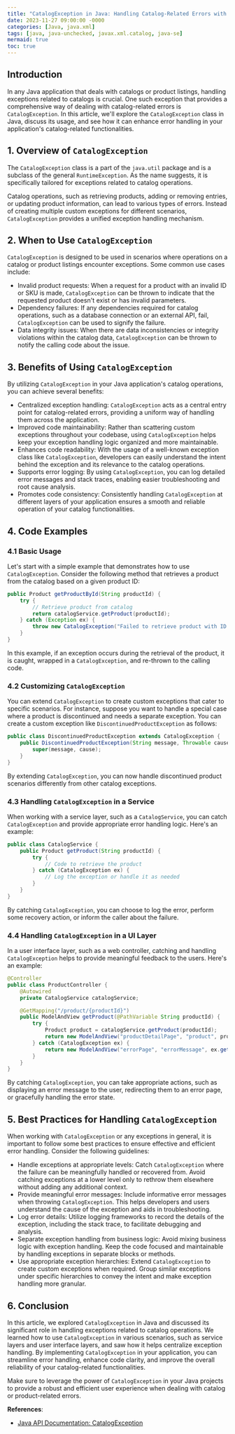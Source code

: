```yaml
---
title: "CatalogException in Java: Handling Catalog-Related Errors with Efficiency"
date: 2023-11-27 09:00:00 -0000
categories: [Java, java.xml]
tags: [java, java-unchecked, javax.xml.catalog, java-se]
mermaid: true
toc: true
---
```



## Introduction
In any Java application that deals with catalogs or product listings, handling exceptions related to catalogs is crucial. One such exception that provides a comprehensive way of dealing with catalog-related errors is `CatalogException`. In this article, we'll explore the `CatalogException` class in Java, discuss its usage, and see how it can enhance error handling in your application's catalog-related functionalities.

## 1. Overview of `CatalogException`
The `CatalogException` class is a part of the `java.util` package and is a subclass of the general `RuntimeException`. As the name suggests, it is specifically tailored for exceptions related to catalog operations.

Catalog operations, such as retrieving products, adding or removing entries, or updating product information, can lead to various types of errors. Instead of creating multiple custom exceptions for different scenarios, `CatalogException` provides a unified exception handling mechanism.

## 2. When to Use `CatalogException`
`CatalogException` is designed to be used in scenarios where operations on a catalog or product listings encounter exceptions. Some common use cases include:

- Invalid product requests: When a request for a product with an invalid ID or SKU is made, `CatalogException` can be thrown to indicate that the requested product doesn't exist or has invalid parameters.
- Dependency failures: If any dependencies required for catalog operations, such as a database connection or an external API, fail, `CatalogException` can be used to signify the failure.
- Data integrity issues: When there are data inconsistencies or integrity violations within the catalog data, `CatalogException` can be thrown to notify the calling code about the issue.

## 3. Benefits of Using `CatalogException`
By utilizing `CatalogException` in your Java application's catalog operations, you can achieve several benefits:

- Centralized exception handling: `CatalogException` acts as a central entry point for catalog-related errors, providing a uniform way of handling them across the application.
- Improved code maintainability: Rather than scattering custom exceptions throughout your codebase, using `CatalogException` helps keep your exception handling logic organized and more maintainable.
- Enhances code readability: With the usage of a well-known exception class like `CatalogException`, developers can easily understand the intent behind the exception and its relevance to the catalog operations.
- Supports error logging: By using `CatalogException`, you can log detailed error messages and stack traces, enabling easier troubleshooting and root cause analysis.
- Promotes code consistency: Consistently handling `CatalogException` at different layers of your application ensures a smooth and reliable operation of your catalog functionalities.

## 4. Code Examples

### 4.1 Basic Usage
Let's start with a simple example that demonstrates how to use `CatalogException`. Consider the following method that retrieves a product from the catalog based on a given product ID:

```java
public Product getProductById(String productId) {
    try {
        // Retrieve product from catalog
        return catalogService.getProduct(productId);
    } catch (Exception ex) {
        throw new CatalogException("Failed to retrieve product with ID: " + productId, ex);
    }
}
```

In this example, if an exception occurs during the retrieval of the product, it is caught, wrapped in a `CatalogException`, and re-thrown to the calling code.

### 4.2 Customizing `CatalogException`
You can extend `CatalogException` to create custom exceptions that cater to specific scenarios. For instance, suppose you want to handle a special case where a product is discontinued and needs a separate exception. You can create a custom exception like `DiscontinuedProductException` as follows:

```java
public class DiscontinuedProductException extends CatalogException {
    public DiscontinuedProductException(String message, Throwable cause) {
        super(message, cause);
    }
}
```

By extending `CatalogException`, you can now handle discontinued product scenarios differently from other catalog exceptions.

### 4.3 Handling `CatalogException` in a Service
When working with a service layer, such as a `CatalogService`, you can catch `CatalogException` and provide appropriate error handling logic. Here's an example:

```java
public class CatalogService {
    public Product getProduct(String productId) {
        try {
            // Code to retrieve the product
        } catch (CatalogException ex) {
            // Log the exception or handle it as needed
        }
    }
}
```

By catching `CatalogException`, you can choose to log the error, perform some recovery action, or inform the caller about the failure.

### 4.4 Handling `CatalogException` in a UI Layer
In a user interface layer, such as a web controller, catching and handling `CatalogException` helps to provide meaningful feedback to the users. Here's an example:

```java
@Controller
public class ProductController {
    @Autowired
    private CatalogService catalogService;

    @GetMapping("/product/{productId}")
    public ModelAndView getProduct(@PathVariable String productId) {
        try {
            Product product = catalogService.getProduct(productId);
            return new ModelAndView("productDetailPage", "product", product);
        } catch (CatalogException ex) {
            return new ModelAndView("errorPage", "errorMessage", ex.getMessage());
        }
    }
}
```

By catching `CatalogException`, you can take appropriate actions, such as displaying an error message to the user, redirecting them to an error page, or gracefully handling the error state.

## 5. Best Practices for Handling `CatalogException`
When working with `CatalogException` or any exceptions in general, it is important to follow some best practices to ensure effective and efficient error handling. Consider the following guidelines:

- Handle exceptions at appropriate levels: Catch `CatalogException` where the failure can be meaningfully handled or recovered from. Avoid catching exceptions at a lower level only to rethrow them elsewhere without adding any additional context.
- Provide meaningful error messages: Include informative error messages when throwing `CatalogException`. This helps developers and users understand the cause of the exception and aids in troubleshooting.
- Log error details: Utilize logging frameworks to record the details of the exception, including the stack trace, to facilitate debugging and analysis.
- Separate exception handling from business logic: Avoid mixing business logic with exception handling. Keep the code focused and maintainable by handling exceptions in separate blocks or methods.
- Use appropriate exception hierarchies: Extend `CatalogException` to create custom exceptions when required. Group similar exceptions under specific hierarchies to convey the intent and make exception handling more granular.

## 6. Conclusion
In this article, we explored `CatalogException` in Java and discussed its significant role in handling exceptions related to catalog operations. We learned how to use `CatalogException` in various scenarios, such as service layers and user interface layers, and saw how it helps centralize exception handling. By implementing `CatalogException` in your application, you can streamline error handling, enhance code clarity, and improve the overall reliability of your catalog-related functionalities.

Make sure to leverage the power of `CatalogException` in your Java projects to provide a robust and efficient user experience when dealing with catalog or product-related errors.

**References**:
- [Java API Documentation: CatalogException](https://docs.oracle.com/en/java/javase/11/docs/api/java.base/java/util/CatalogException.html)
